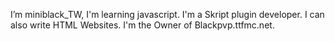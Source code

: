 I’m miniblack_TW,
I'm learning javascript.
I'm a Skript plugin developer.
I can also write HTML Websites.
I'm the Owner of Blackpvp.ttfmc.net.
